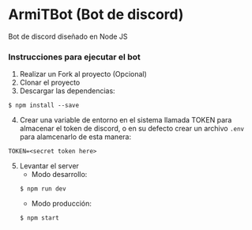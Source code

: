 # ArmiTBot (Bot de discord)

Bot de discord diseñado en Node JS

### Instrucciones para ejecutar el bot

1. Realizar un Fork al proyecto (Opcional)
2. Clonar el proyecto
3. Descargar las dependencias:
```shell
$ npm install --save
```
4. Crear una variable de entorno en el sistema llamada TOKEN para almacenar el token de discord, o en su defecto crear un archivo ``.env`` para alamcenarlo de esta manera:
````
TOKEN=<secret token here>
````
5. Levantar el server
    - Modo desarrollo:
    ```shell
    $ npm run dev
    ```
    - Modo producción:
    ```shell
    $ npm start
    ```